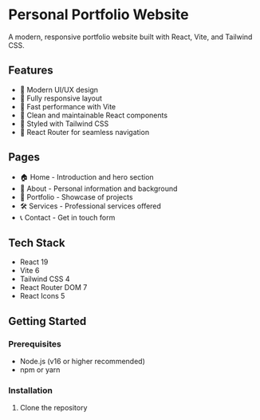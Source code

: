 # Personal Portfolio Website

A modern, responsive portfolio website built with React, Vite, and Tailwind CSS.

## Features

-   🎨 Modern UI/UX design
-   📱 Fully responsive layout
-   🚀 Fast performance with Vite
-   🎯 Clean and maintainable React components
-   💅 Styled with Tailwind CSS
-   🔗 React Router for seamless navigation

## Pages

-   🏠 Home - Introduction and hero section
-   👤 About - Personal information and background
-   💼 Portfolio - Showcase of projects
-   🛠️ Services - Professional services offered
-   📞 Contact - Get in touch form

## Tech Stack

-   React 19
-   Vite 6
-   Tailwind CSS 4
-   React Router DOM 7
-   React Icons 5

## Getting Started

### Prerequisites

-   Node.js (v16 or higher recommended)
-   npm or yarn

### Installation

1. Clone the repository
